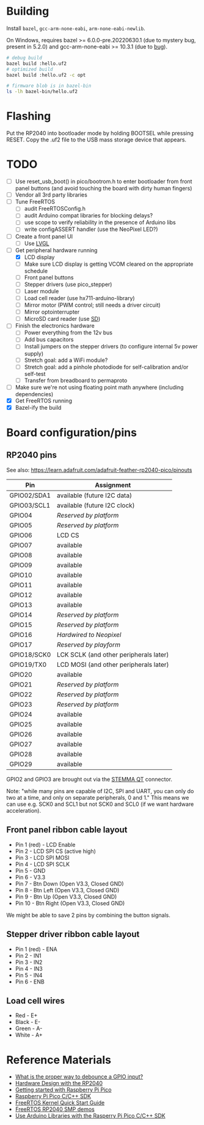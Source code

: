 # Building
Install `bazel`, `gcc-arm-none-eabi`, `arm-none-eabi-newlib`.

On Windows, requires bazel >= 6.0.0-pre.20220630.1 (due to mystery bug, present in 5.2.0) and gcc-arm-none-eabi >= 10.3.1 (due to [bug](https://gcc.gnu.org/bugzilla/show_bug.cgi?id=95253)).

```sh
# debug build
bazel build :hello.uf2
# optimized build
bazel build :hello.uf2 -c opt

# firmware blob is in bazel-bin
ls -lh bazel-bin/hello.uf2
```

# Flashing
Put the RP2040 into bootloader mode by holding BOOTSEL while pressing RESET. Copy the .uf2 file to the USB mass storage device that appears.

# TODO
- [ ] Use reset_usb_boot() in pico/bootrom.h to enter bootloader from front panel buttons (and avoid touching the board with dirty human fingers)
- [ ] Vendor all 3rd party libraries
- [ ] Tune FreeRTOS
  - [ ] audit FreeRTOSConfig.h
  - [ ] audit Arduino compat libraries for blocking delays?
  - [ ] use scope to verify reliability in the presence of Arduino libs
  - [ ] write configASSERT handler (use the NeoPixel LED?)
- [ ] Create a front panel UI
  - [ ] Use [LVGL](https://lvgl.io)
- [ ] Get peripheral hardware running
  - [x] LCD display
  - [ ] Make sure LCD display is getting VCOM cleared on the appropriate schedule
  - [ ] Front panel buttons
  - [ ] Stepper drivers (use pico_stepper)
  - [ ] Laser module
  - [ ] Load cell reader (use hx711-arduino-library)
  - [ ] Mirror motor (PWM control; still needs a driver circuit)
  - [ ] Mirror optointerrupter
  - [ ] MicroSD card reader (use [SD](https://github.com/arduino-libraries/SD/tree/a64c2bd907460dd01cef07fff003550cfcae0119))
- [ ] Finish the electronics hardware
  - [ ] Power everything from the 12v bus
  - [ ] Add bus capacitors
  - [ ] Install jumpers on the stepper drivers (to configure internal 5v power supply)
  - [ ] Stretch goal: add a WiFi module?
  - [ ] Stretch goal: add a pinhole photodiode for self-calibration and/or self-test
  - [ ] Transfer from breadboard to permaproto
- [ ] Make sure we're not using floating point math anywhere (including dependencies)
- [x] Get FreeRTOS running
- [x] Bazel-ify the build

# Board configuration/pins
## RP2040 pins
See also: https://learn.adafruit.com/adafruit-feather-rp2040-pico/pinouts

| Pin | Assignment |
| --- | ---------- |
| GPIO02/SDA1 | available (future I2C data) |
| GPIO03/SCL1 | available (future I2C clock) |
| GPIO04 | *Reserved by platform* |
| GPIO05 | *Reserved by platform* |
| GPIO06 | LCD CS |
| GPIO07 | available |
| GPIO08 | available |
| GPIO09 | available |
| GPIO10 | available |
| GPIO11 | available |
| GPIO12 | available |
| GPIO13 | available |
| GPIO14 | *Reserved by platform* |
| GPIO15 | *Reserved by platform* |
| GPIO16 | *Hardwired to Neopixel* |
| GPIO17 | *Reserved by playform* |
| GPIO18/SCK0 | LCK SCLK (and other peripherals later) |
| GPIO19/TX0 | LCD MOSI (and other peripherals later) |
| GPIO20 | available |
| GPIO21 | *Reserved by platform* |
| GPIO22 | *Reserved by platform* |
| GPIO23 | *Reserved by platform* |
| GPIO24 | available |
| GPIO25 | available |
| GPIO26 | available |
| GPIO27 | available |
| GPIO28 | available |
| GPIO29 | available |

GPIO2 and GPIO3 are brought out via the [STEMMA QT](https://learn.adafruit.com/introducing-adafruit-stemma-qt) connector.

Note: "while many pins are capable of I2C, SPI and UART, you can only do two at a
time, and only on separate peripherals, 0 and 1." This means we can use e.g. SCK0 and SCL1
but not SCK0 and SCL0 (if we want hardware acceleration).

## Front panel ribbon cable layout
- Pin 1 (red) - LCD Enable
- Pin 2 - LCD SPI CS (active high)
- Pin 3 - LCD SPI MOSI
- Pin 4 - LCD SPI SCLK
- Pin 5 - GND
- Pin 6 - V3.3
- Pin 7 - Btn Down (Open V3.3, Closed GND)
- Pin 8 - Btn Left (Open V3.3, Closed GND)
- Pin 9 - Btn Up (Open V3.3, Closed GND)
- Pin 10 - Btn Right (Open V3.3, Closed GND)

We might be able to save 2 pins by combining the button signals.

## Stepper driver ribbon cable layout
- Pin 1 (red) - ENA
- Pin 2 - IN1
- Pin 3 - IN2
- Pin 4 - IN3
- Pin 5 - IN4
- Pin 6 - ENB

## Load cell wires
- Red - E+
- Black - E-
- Green - A-
- White - A+

# Reference Materials
- [What is the proper way to debounce a GPIO input?](https://raspberrypi.stackexchange.com/questions/118349/what-is-the-proper-way-to-debounce-a-gpio-input)
- [Hardware Design with the RP2040](https://www.mouser.com/pdfDocs/hardware-design-with-rp2040.pdf)
- [Getting started with Raspberry Pi Pico](https://datasheets.raspberrypi.com/pico/getting-started-with-pico.pdf)
- [Raspberry Pi Pico C/C++ SDK](https://datasheets.raspberrypi.com/pico/raspberry-pi-pico-c-sdk.pdf)
- [FreeRTOS Kernel Quick Start Guide](https://www.freertos.org/FreeRTOS-quick-start-guide.html)
- [FreeRTOS RP2040 SMP demos](https://www.freertos.org/smp-demos-for-the-raspberry-pi-pico-board.html)
- [Use Arduino Libraries with the Rasperry Pi Pico C/C++ SDK](https://www.hackster.io/fhdm-dev/use-arduino-libraries-with-the-rasperry-pi-pico-c-c-sdk-eff55c)

